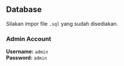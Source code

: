 ## Database

Silakan impor file `.sql` yang sudah disediakan.

### Admin Account

**Username:** `admin`  
**Password:** `admin`

